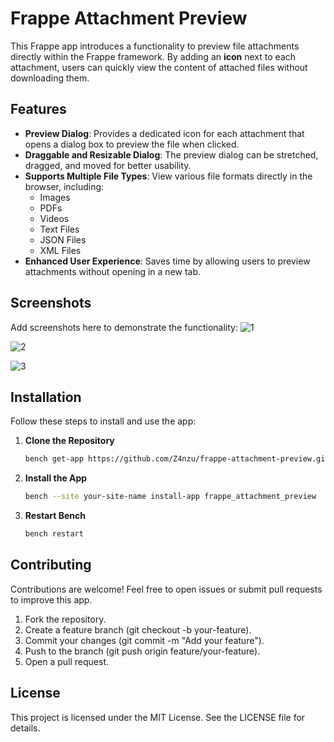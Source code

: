 # Frappe Attachment Preview

This Frappe app introduces a functionality to preview file attachments directly within the Frappe framework. By adding an **icon** next to each attachment, users can quickly view the content of attached files without downloading them.

## Features

- **Preview Dialog**: Provides a dedicated icon for each attachment that opens a dialog box to preview the file when clicked.
- **Draggable and Resizable Dialog**: The preview dialog can be stretched, dragged, and moved for better usability.
- **Supports Multiple File Types**: View various file formats directly in the browser, including:
  - Images
  - PDFs
  - Videos
  - Text Files
  - JSON Files
  - XML Files
- **Enhanced User Experience**: Saves time by allowing users to preview attachments without opening in a new tab.


## Screenshots

Add screenshots here to demonstrate the functionality:
![1](https://github.com/user-attachments/assets/8992fe69-ecf1-491b-8c41-ddbff06a315d)

![2](https://github.com/user-attachments/assets/fe7a0a8a-d751-4436-9cb9-66523b7f364d)

![3](https://github.com/user-attachments/assets/d8a1761e-fb76-43b1-abd5-4d918d6b50b1)



## Installation

Follow these steps to install and use the app:

1. **Clone the Repository**
   ```bash
   bench get-app https://github.com/Z4nzu/frappe-attachment-preview.git
2. **Install the App**
    ```bash
   bench --site your-site-name install-app frappe_attachment_preview
   ```
3. **Restart Bench**
    ```bash
   bench restart
   ```
   
## Contributing
Contributions are welcome! Feel free to open issues or submit pull requests to improve this app.

1. Fork the repository.
2. Create a feature branch (git checkout -b your-feature).
3. Commit your changes (git commit -m "Add your feature").
4. Push to the branch (git push origin feature/your-feature).
5. Open a pull request.

## License
This project is licensed under the MIT License. See the LICENSE file for details.
